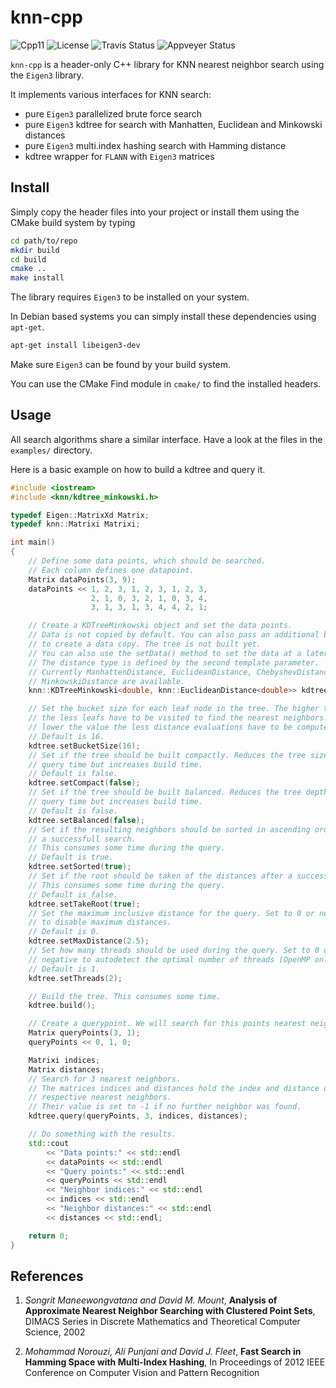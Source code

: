 # knn-cpp

![Cpp11](https://img.shields.io/badge/C%2B%2B-11-blue.svg)
![License](https://img.shields.io/packagist/l/doctrine/orm.svg)
![Travis Status](https://travis-ci.org/Rookfighter/kdtree-eigen.svg?branch=master)
![Appveyer Status](https://ci.appveyor.com/api/projects/status/r52757j9k4uybfu6?svg=true)

```knn-cpp``` is a header-only C++ library for KNN nearest neighbor search
using the ```Eigen3``` library.

It implements various interfaces for KNN search:

* pure ````Eigen3```` parallelized brute force search
* pure ````Eigen3```` kdtree for search with Manhatten, Euclidean and Minkowski distances
* pure ````Eigen3```` multi.index hashing search with Hamming distance
* kdtree wrapper for ```FLANN``` with ````Eigen3```` matrices

## Install

Simply copy the header files into your project or install them using
the CMake build system by typing

```bash
cd path/to/repo
mkdir build
cd build
cmake ..
make install
```

The library requires ```Eigen3``` to be installed on your system.

In Debian based systems you can simply install these dependencies using ```apt-get```.

```bash
apt-get install libeigen3-dev
```

Make sure ```Eigen3``` can be found by your build system.

You can use the CMake Find module in ```cmake/``` to find the installed headers.

## Usage

All search algorithms share a similar interface. Have a look at the files in the
```examples/``` directory.

Here is a basic example on how to build a kdtree and query it.

```cpp
#include <iostream>
#include <knn/kdtree_minkowski.h>

typedef Eigen::MatrixXd Matrix;
typedef knn::Matrixi Matrixi;

int main()
{
    // Define some data points, which should be searched.
    // Each column defines one datapoint.
    Matrix dataPoints(3, 9);
    dataPoints << 1, 2, 3, 1, 2, 3, 1, 2, 3,
                  2, 1, 0, 3, 2, 1, 0, 3, 4,
                  3, 1, 3, 1, 3, 4, 4, 2, 1;

    // Create a KDTreeMinkowski object and set the data points.
    // Data is not copied by default. You can also pass an additional bool flag
    // to create a data copy. The tree is not built yet.
    // You can also use the setData() method to set the data at a later point.
    // The distance type is defined by the second template parameter.
    // Currently ManhattenDistance, EuclideanDistance, ChebyshevDistance and
    // MinkowskiDistance are available.
    knn::KDTreeMinkowski<double, knn::EuclideanDistance<double>> kdtree(dataPoints);

    // Set the bucket size for each leaf node in the tree. The higher the value
    // the less leafs have to be visited to find the nearest neighbors. The
    // lower the value the less distance evaluations have to be computed.
    // Default is 16.
    kdtree.setBucketSize(16);
    // Set if the tree should be built compactly. Reduces the tree size and
    // query time but increases build time.
    // Default is false.
    kdtree.setCompact(false);
    // Set if the tree should be built balanced. Reduces the tree depth and
    // query time but increases build time.
    // Default is false.
    kdtree.setBalanced(false);
    // Set if the resulting neighbors should be sorted in ascending order after
    // a successfull search.
    // This consumes some time during the query.
    // Default is true.
    kdtree.setSorted(true);
    // Set if the root should be taken of the distances after a successful search.
    // This consumes some time during the query.
    // Default is false.
    kdtree.setTakeRoot(true);
    // Set the maximum inclusive distance for the query. Set to 0 or negative
    // to disable maximum distances.
    // Default is 0.
    kdtree.setMaxDistance(2.5);
    // Set how many threads should be used during the query. Set to 0 or
    // negative to autodetect the optimal number of threads (OpenMP only).
    // Default is 1.
    kdtree.setThreads(2);

    // Build the tree. This consumes some time.
    kdtree.build();

    // Create a querypoint. We will search for this points nearest neighbors.
    Matrix queryPoints(3, 1);
    queryPoints << 0, 1, 0;

    Matrixi indices;
    Matrix distances;
    // Search for 3 nearest neighbors.
    // The matrices indices and distances hold the index and distance of the
    // respective nearest neighbors.
    // Their value is set to -1 if no further neighbor was found.
    kdtree.query(queryPoints, 3, indices, distances);

    // Do something with the results.
    std::cout
        << "Data points:" << std::endl
        << dataPoints << std::endl
        << "Query points:" << std::endl
        << queryPoints << std::endl
        << "Neighbor indices:" << std::endl
        << indices << std::endl
        << "Neighbor distances:" << std::endl
        << distances << std::endl;

    return 0;
}
```

## References

1. *Songrit Maneewongvatana and David M. Mount*, **Analysis of Approximate
Nearest Neighbor Searching with Clustered Point Sets**, DIMACS Series in
Discrete Mathematics and Theoretical Computer Science, 2002

2. *Mohammad Norouzi, Ali Punjani and David J. Fleet*, **Fast Search in Hamming
Space with Multi-Index Hashing**, In Proceedings of 2012 IEEE Conference on Computer
Vision and Pattern Recognition
